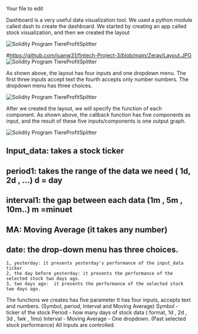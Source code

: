 Your file to edit

Dashboard is a very useful data visualization tool. We used a python module called dash to create the dashboard. We started by creating an app called stock visualization, and then we created the layout

![Solidity Program TiereProfitSplitter](https://github.com/juanw31/fintech-Project-3/blob/main/Zeray/app.JPG)


#https://github.com/juanw31/fintech-Project-3/blob/main/Zeray/Layout.JPG
![Solidity Program TiereProfitSplitter](https://github.com/juanw31/fintech-Project-3/blob/main/Zeray/Layout.JPG)

As shown above, the layout has four inputs and one dropdown menu. The first three inputs accept text the fourth accepts only number numbers. The dropdown menu has three choices. 

![Solidity Program TiereProfitSplitter](https://github.com/juanw31/fintech-Project-3/blob/main/Zeray/CallsJPG.JPG)

After we created the layout, we will specify the function of each component. As shown above, the callback function has five components as input, and the result of these five inputs/components is one output graph. 

![Solidity Program TiereProfitSplitter](https://github.com/juanw31/fintech-Project-3/blob/main/Zeray/functionJPG.JPG)

## Input_data: takes a stock ticker
## period1: takes the range of the data we need ( 1d, 2d , ...) d = day
## interval1: the gap between each data (1m , 5m , 10m..) m =minuet
## MA: Moving Average (it takes any number)

## date: the drop-down menu has three choices.
    1, yesterday: it presents yesterday's performance of the input_data ticker
    2, the day before yesterday: it presents the performance of the selected stock two days ago.
    3, two days ago:  it presents the performance of the selected stock two days ago.





The functions we creates has five parameter 
It has four inputs, accepts text and numbers.
(Symbol, period, Interval and  Moving Average)
Symbol - ticker of the stock
Period - how many days of stock data ( format, 1d , 2d , 3d , 1wk , 1mo)
Interval - 
Moving Average - 
One dropdown.
(Past selected stock performance)
All Inputs are controlled. 

